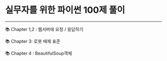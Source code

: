 # 실무자를 위한 파이썬 100제 풀이
***

📚 Chapter 1,2 : 웹서버에 요청 / 응답하기

📚 Chapter 3: 로봇 배제 표준

📚 Chapter 4 : BeautifulSoup객체 
